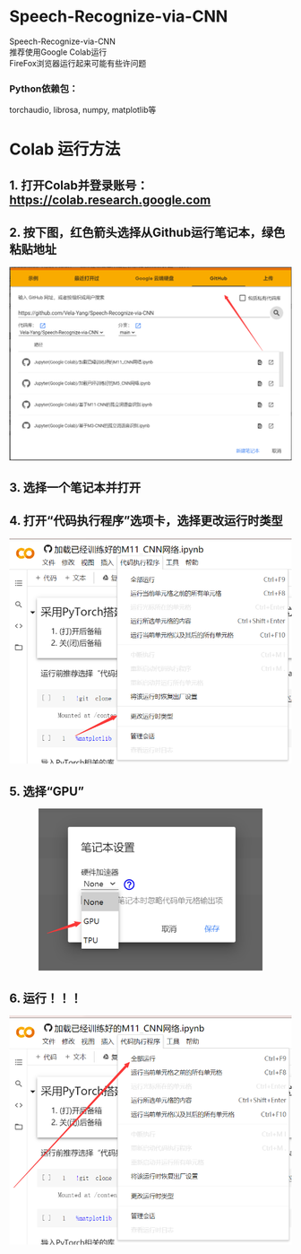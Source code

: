 # Speech-Recognize-via-CNN
 Speech-Recognize-via-CNN  
 推荐使用Google Colab运行  
 FireFox浏览器运行起来可能有些许问题
### Python依赖包：   
 torchaudio, librosa, numpy, matplotlib等

# Colab 运行方法  
 ## 1. 打开Colab并登录账号：https://colab.research.google.com
 ## 2. 按下图，红色箭头选择从Github运行笔记本，绿色粘贴地址  
<div align="center">
<img src="./展示图片/1.png" width="640" />
</div>

 ## 3. 选择一个笔记本并打开  
 ## 4. 打开“代码执行程序”选项卡，选择更改运行时类型  
<div align="center">
<img src="./展示图片/2.png" width="640" />
</div>

 ## 5. 选择“GPU”  
<div align="center">
<img src="./展示图片/3.png" width="400" />
</div>

 ## 6. 运行！！！ 
<div align="center">
<img src="./展示图片/4.png" width="640" />
</div>

